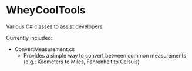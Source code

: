 # WheyCoolTools
Various C# classes to assist developers.

Currently included:
- ConvertMeasurement.cs
  - Provides a simple way to convert between common measurements (e.g.: Kilometers to Miles, Fahrenheit to Celsuis)

